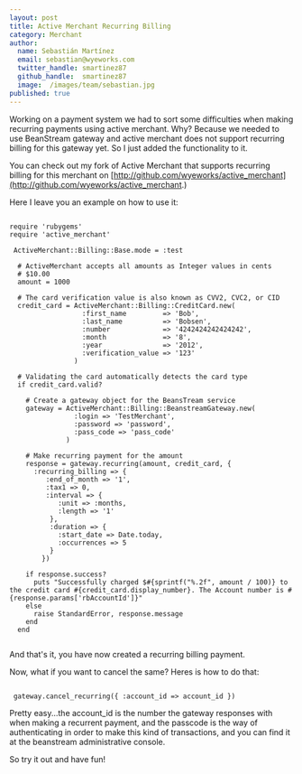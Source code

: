 ```yaml
---
layout: post
title: Active Merchant Recurring Billing
category: Merchant
author:
  name: Sebastián Martínez
  email: sebastian@wyeworks.com
  twitter_handle: smartinez87
  github_handle:  smartinez87
  image:  /images/team/sebastian.jpg
published: true
---
```

Working on a payment system we had to sort some difficulties when making recurring payments using active merchant. Why? Because we needed to use BeanStream gateway and active merchant does not support recurring billing for this gateway yet.
So I just added the functionality to it.

You can check out my fork of Active Merchant that supports recurring billing for this merchant on [http://github.com/wyeworks/active_merchant](http://github.com/wyeworks/active_merchant.)

Here I leave you an example on how to use it:

<pre><code>
require 'rubygems'
require 'active_merchant'

 ActiveMerchant::Billing::Base.mode = :test

  # ActiveMerchant accepts all amounts as Integer values in cents
  # $10.00
  amount = 1000

  # The card verification value is also known as CVV2, CVC2, or CID
  credit_card = ActiveMerchant::Billing::CreditCard.new(
                  :first_name         => 'Bob',
                  :last_name          => 'Bobsen',
                  :number             => '4242424242424242',
                  :month              => '8',
                  :year               => '2012',
                  :verification_value => '123'
                )

  # Validating the card automatically detects the card type
  if credit_card.valid?

    # Create a gateway object for the BeansTream service
    gateway = ActiveMerchant::Billing::BeanstreamGateway.new(
                :login => 'TestMerchant',
                :password => 'password',
                :pass_code => 'pass_code'
              )

    # Make recurring payment for the amount
    response = gateway.recurring(amount, credit_card, {
      :recurring_billing => {
         :end_of_month => '1',
         :tax1 => 0,
         :interval => {
            :unit => :months,
            :length => '1'
          },
          :duration => {
            :start_date => Date.today,
            :occurrences => 5
          }
        })

    if response.success?
      puts "Successfully charged $#{sprintf("%.2f", amount / 100)} to the credit card #{credit_card.display_number}. The Account number is #{response.params['rbAccountId']}"
    else
      raise StandardError, response.message
    end
  end

</code></pre>

And that's it, you have now created a recurring billing payment.

Now, what if you want to cancel the same?
Heres is how to do that:

<pre><code>
 gateway.cancel_recurring({ :account_id => account_id })
</code></pre>

Pretty easy...the account_id is the number the gateway responses with when making a recurrent payment, and the passcode is the way of authenticating  in order to make this kind of transactions, and you can find it at the beanstream administrative console.

So try it out and have fun!
